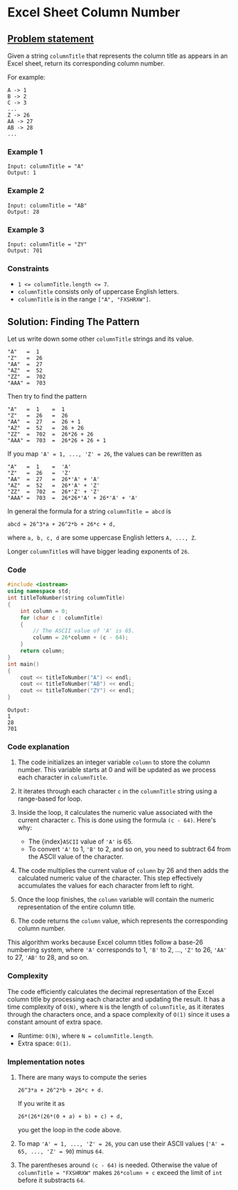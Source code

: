 # Excel Sheet Column Number

## [Problem statement](https://leetcode.com/problems/excel-sheet-column-number/)

Given a string `columnTitle` that represents the column title as appears in an Excel sheet, return its corresponding column number.

For example:
```text
A -> 1
B -> 2
C -> 3
...
Z -> 26
AA -> 27
AB -> 28 
...
``` 

### Example 1
```text
Input: columnTitle = "A"
Output: 1
```

### Example 2
```text
Input: columnTitle = "AB"
Output: 28
```

### Example 3
```text
Input: columnTitle = "ZY"
Output: 701
``` 

### Constraints

* `1 <= columnTitle.length <= 7`.
* `columnTitle` consists only of uppercase English letters.
* `columnTitle` is in the range `["A", "FXSHRXW"]`.

## Solution: Finding The Pattern

Let us write down some other `columnTitle` strings and its value.
```text
"A"   =  1
"Z"   =  26
"AA"  =  27
"AZ"  =  52
"ZZ"  =  702
"AAA" =  703
```

Then try to find the pattern
```text
"A"   =  1    =  1
"Z"   =  26   =  26
"AA"  =  27   =  26 + 1
"AZ"  =  52   =  26 + 26
"ZZ"  =  702  =  26*26 + 26
"AAA" =  703  =  26*26 + 26 + 1
```

If you map `'A' = 1, ..., 'Z' = 26`, the values can be rewritten as
```text
"A"   =  1    =  'A'
"Z"   =  26   =  'Z'
"AA"  =  27   =  26*'A' + 'A'
"AZ"  =  52   =  26*'A' + 'Z'
"ZZ"  =  702  =  26*'Z' + 'Z'
"AAA" =  703  =  26*26*'A' + 26*'A' + 'A'
```

In general the formula for a string `columnTitle = abcd` is
```text
abcd = 26^3*a + 26^2*b + 26*c + d,
```
where `a, b, c, d` are some uppercase English letters `A, ..., Z`.

Longer `columnTitle`s will have bigger leading exponents of `26`.

### Code
```cpp
#include <iostream>
using namespace std;
int titleToNumber(string columnTitle) 
{
    int column = 0; 
    for (char c : columnTitle) 
    {
        // The ASCII value of 'A' is 65.
        column = 26*column + (c - 64); 
    }
    return column;
}
int main() 
{
    cout << titleToNumber("A") << endl;
    cout << titleToNumber("AB") << endl;
    cout << titleToNumber("ZY") << endl;
}
```
```text
Output:
1
28
701
```

### Code explanation

1. The code initializes an integer variable `column` to store the column number. This variable starts at 0 and will be updated as we process each character in `columnTitle`.

2. It iterates through each character `c` in the `columnTitle` string using a range-based for loop.

3. Inside the loop, it calculates the numeric value associated with the current character `c`. This is done using the formula `(c - 64)`. Here's why:
   - The {index}`ASCII` value of `'A'` is 65.
   - To convert `'A'` to 1, `'B'` to 2, and so on, you need to subtract 64 from the ASCII value of the character.

4. The code multiplies the current value of `column` by 26 and then adds the calculated numeric value of the character. This step effectively accumulates the values for each character from left to right.

5. Once the loop finishes, the `column` variable will contain the numeric representation of the entire column title.

7. The code returns the `column` value, which represents the corresponding column number.

This algorithm works because Excel column titles follow a base-26 numbering system, where `'A'` corresponds to 1, `'B'` to 2, ..., `'Z'` to 26, `'AA'` to 27, `'AB'` to 28, and so on. 

### Complexity
The code efficiently calculates the decimal representation of the Excel column title by processing each character and updating the result. It has a time complexity of `O(N)`, where `N` is the length of `columnTitle`, as it iterates through the characters once, and a space complexity of `O(1)` since it uses a constant amount of extra space.

* Runtime: `O(N)`, where `N = columnTitle.length`.
* Extra space: `O(1)`.

### Implementation notes
1. There are many ways to compute the series
    ```text
    26^3*a + 26^2*b + 26*c + d.
    ```
    If you write it as 
    ```text
    26*(26*(26*(0 + a) + b) + c) + d,
    ```
    you get the loop in the code above.

2. To map `'A' = 1, ..., 'Z' = 26`, you can use their ASCII values (`'A' = 65, ..., 'Z' = 90`) minus `64`.
3. The parentheses around `(c - 64)` is needed. Otherwise the value of `columnTitle = "FXSHRXW"` makes `26*column + c` exceed the limit of `int` before it substracts `64`. 



